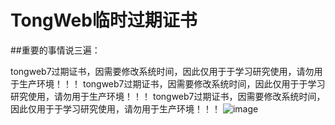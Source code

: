 # TongWeb临时过期证书
##重要的事情说三遍：

  tongweb7过期证书，因需要修改系统时间，因此仅用于于学习研究使用，请勿用于生产环境！！！
  tongweb7过期证书，因需要修改系统时间，因此仅用于于学习研究使用，请勿用于生产环境！！！
  tongweb7过期证书，因需要修改系统时间，因此仅用于于学习研究使用，请勿用于生产环境！！！
  ![image](https://github.com/WgcloudPro/TongWebTemp/assets/131434608/0cf3b509-cf47-4e07-88fa-a6433c573b1a)
